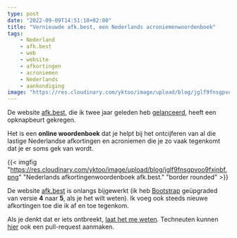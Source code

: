 ```yaml
---
type: post
date: "2022-09-09T14:51:10+02:00"
title: "Vernieuwde afk.best, een Nederlands acroniemenwoordenboek"
tags:
    - Nederland
    - afk.best
    - web
    - website
    - afkortingen
    - acroniemen
    - Nederlands
    - aankondiging
image: "https://res.cloudinary.com/yktoo/image/upload/blog/jglf9fnsgpvoo9fxjnbf.png"
---
```


De website [afk.best](https://afk.best/nl/), die ik twee jaar geleden heb [gelanceerd](en;0381), heeft een opknapbeurt gekregen.

Het is een **online woordenboek** dat je helpt bij het ontcijferen van al die lastige Nederlandse afkortingen en acroniemen die je zo vaak tegenkomt dat je er soms gek van wordt.

<!--more-->

{{< imgfig "https://res.cloudinary.com/yktoo/image/upload/blog/jglf9fnsgpvoo9fxjnbf.png" "Nederlands afkortingenwoordenboek afk.best." "border rounded" >}}

De website [afk.best](https://afk.best/nl/) is onlangs bijgewerkt (ik heb [Bootstrap](https://getbootstrap.com/) geüpgraded van versie **4** naar **5**, als je het wilt weten). Ik voeg ook steeds nieuwe afkortingen toe die ik af en toe tegenkom.

Als je denkt dat er iets ontbreekt, [laat het me weten](/about/contact). Techneuten kunnen [hier](https://github.com/yktoo/afk.best) ook een pull-request aanmaken.
